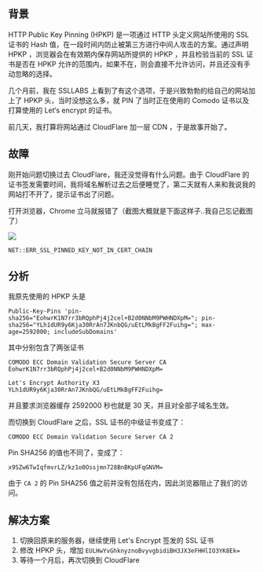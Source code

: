 <!--
我的一次 HPKP 坑自己经历
HTTP Public Key Pinning (HPKP) 是一项通过 HTTP 头定义网站所使用的 SSL 证书的 Hash 值，在一段时间内防止被第三方进行中间人攻击的方案。通过声明 HPKP ，浏览器会在有效期内保存网站所提供的 HPKP ，并且检验当前的 SSL 证书是否在 HPKP 允许的范围内，如果不在，则会直接不允许访问，并且还没有手动忽略的选择。
1505962844
-->

## 背景

HTTP Public Key Pinning (HPKP) 是一项通过 HTTP 头定义网站所使用的 SSL 证书的 Hash 值，在一段时间内防止被第三方进行中间人攻击的方案。通过声明 HPKP ，浏览器会在有效期内保存网站所提供的 HPKP ，并且检验当前的 SSL 证书是否在 HPKP 允许的范围内，如果不在，则会直接不允许访问，并且还没有手动忽略的选择。

几个月前，我在 SSLLABS 上看到了有这个选项，于是兴致勃勃的给自己的网站加上了 HPKP 头，当时没想这么多，就 PIN 了当时正在使用的 Comodo 证书以及打算使用的 Let‘s encrypt 的证书。

前几天，我打算将网站通过 CloudFlare 加一层 CDN ，于是故事开始了。

## 故障

刚开始问题切换过去 CloudFlare，我还没觉得有什么问题。由于 CloudFlare 的证书签发需要时间，我将域名解析过去之后便睡觉了，第二天就有人来和我说我的网站打不开了，提示证书出了问题。

打开浏览器，Chrome 立马就报错了（截图大概就是下面这样子..我自己忘记截图了）

![](https://imlonghao.b-cdn.net/files/50/59c28f5017faa.png)

`NET::ERR_SSL_PINNED_KEY_NOT_IN_CERT_CHAIN`

## 分析

我原先使用的 HPKP 头是

```
Public-Key-Pins 'pin-sha256="EohwrK1N7rr3bRQphPj4j2cel+B2d0NNbM9PWHNDXpM="; pin-sha256="YLh1dUR9y6Kja30RrAn7JKnbQG/uEtLMkBgFF2Fuihg="; max-age=2592000; includeSubDomains'
```

其中分别包含了两张证书

```
COMODO ECC Domain Validation Secure Server CA
EohwrK1N7rr3bRQphPj4j2cel+B2d0NNbM9PWHNDXpM=
```

```
Let's Encrypt Authority X3
YLh1dUR9y6Kja30RrAn7JKnbQG/uEtLMkBgFF2Fuihg=
```

并且要求浏览器缓存 2592000 秒也就是 30 天，并且对全部子域名生效。

而切换到 CloudFlare 之后，SSL 证书的中级证书变成了：

`COMODO ECC Domain Validation Secure Server CA 2`

Pin SHA256 的值也不同了，变成了：

`x9SZw6TwIqfmvrLZ/kz1o0Ossjmn728BnBKpUFqGNVM=`

由于 `CA 2` 的 Pin SHA256 值之前并没有包括在内，因此浏览器阻止了我们的访问。

## 解决方案

1. 切换回原来的服务器，继续使用 Let's Encrypt 签发的 SSL 证书
2. 修改 HPKP 头，增加 `EULHwYvGhknyznoBvyvgbidiBH3JX3eFHHlIO3YK8Ek=`
3. 等待一个月后，再次切换到 CloudFlare
